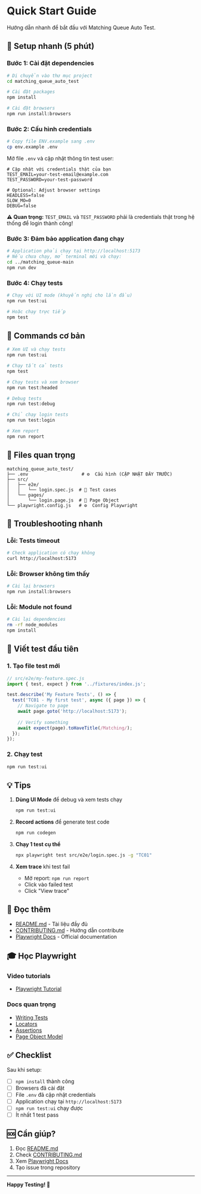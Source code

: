 # Quick Start Guide

Hướng dẫn nhanh để bắt đầu với Matching Queue Auto Test.

## 🚀 Setup nhanh (5 phút)

### Bước 1: Cài đặt dependencies

```bash
# Di chuyển vào thư mục project
cd matching_queue_auto_test

# Cài đặt packages
npm install

# Cài đặt browsers
npm run install:browsers
```

### Bước 2: Cấu hình credentials

```bash
# Copy file ENV.example sang .env
cp env.example .env
```

Mở file `.env` và cập nhật thông tin test user:

```env
# Cập nhật với credentials thật của bạn
TEST_EMAIL=your-test-email@example.com
TEST_PASSWORD=your-test-password

# Optional: Adjust browser settings
HEADLESS=false
SLOW_MO=0
DEBUG=false
```

**⚠️ Quan trọng:** `TEST_EMAIL` và `TEST_PASSWORD` phải là credentials thật trong hệ thống để login thành công!

### Bước 3: Đảm bảo application đang chạy

```bash
# Application phải chạy tại http://localhost:5173
# Nếu chưa chạy, mở terminal mới và chạy:
cd ../matching_queue-main
npm run dev
```

### Bước 4: Chạy tests

```bash
# Chạy với UI mode (khuyến nghị cho lần đầu)
npm run test:ui

# Hoặc chạy trực tiếp
npm test
```

## 🎯 Commands cơ bản

```bash
# Xem UI và chạy tests
npm run test:ui

# Chạy tất cả tests
npm test

# Chạy tests và xem browser
npm run test:headed

# Debug tests
npm run test:debug

# Chỉ chạy login tests
npm run test:login

# Xem report
npm run report
```

## 📁 Files quan trọng

```
matching_queue_auto_test/
├── .env                    # ⚙️  Cấu hình (CẬP NHẬT ĐÂY TRƯỚC)
├── src/
│   ├── e2e/
│   │   └── login.spec.js  # 🧪 Test cases
│   └── pages/
│       └── login.page.js  # 📄 Page Object
└── playwright.config.js   # ⚙️  Config Playwright
```

## 🔧 Troubleshooting nhanh

### Lỗi: Tests timeout
```bash
# Check application có chạy không
curl http://localhost:5173
```

### Lỗi: Browser không tìm thấy
```bash
# Cài lại browsers
npm run install:browsers
```

### Lỗi: Module not found
```bash
# Cài lại dependencies
rm -rf node_modules
npm install
```

## 📝 Viết test đầu tiên

### 1. Tạo file test mới

```javascript
// src/e2e/my-feature.spec.js
import { test, expect } from '../fixtures/index.js';

test.describe('My Feature Tests', () => {
  test('TC01 - My first test', async ({ page }) => {
    // Navigate to page
    await page.goto('http://localhost:5173');
    
    // Verify something
    await expect(page).toHaveTitle(/Matching/);
  });
});
```

### 2. Chạy test

```bash
npm run test:ui
```

## 💡 Tips

1. **Dùng UI Mode** để debug và xem tests chạy
   ```bash
   npm run test:ui
   ```

2. **Record actions** để generate test code
   ```bash
   npm run codegen
   ```

3. **Chạy 1 test cụ thể**
   ```bash
   npx playwright test src/e2e/login.spec.js -g "TC01"
   ```

4. **Xem trace** khi test fail
   - Mở report: `npm run report`
   - Click vào failed test
   - Click "View trace"

## 📖 Đọc thêm

- [README.md](./README.md) - Tài liệu đầy đủ
- [CONTRIBUTING.md](./CONTRIBUTING.md) - Hướng dẫn contribute
- [Playwright Docs](https://playwright.dev) - Official documentation

## 🎓 Học Playwright

### Video tutorials
- [Playwright Tutorial](https://www.youtube.com/results?search_query=playwright+tutorial)

### Docs quan trọng
- [Writing Tests](https://playwright.dev/docs/writing-tests)
- [Locators](https://playwright.dev/docs/locators)
- [Assertions](https://playwright.dev/docs/test-assertions)
- [Page Object Model](https://playwright.dev/docs/pom)

## ✅ Checklist

Sau khi setup:
- [ ] `npm install` thành công
- [ ] Browsers đã cài đặt
- [ ] File `.env` đã cập nhật credentials
- [ ] Application chạy tại `http://localhost:5173`
- [ ] `npm run test:ui` chạy được
- [ ] Ít nhất 1 test pass

## 🆘 Cần giúp?

1. Đọc [README.md](./README.md)
2. Check [CONTRIBUTING.md](./CONTRIBUTING.md)
3. Xem [Playwright Docs](https://playwright.dev)
4. Tạo issue trong repository

---

**Happy Testing! 🎉**


